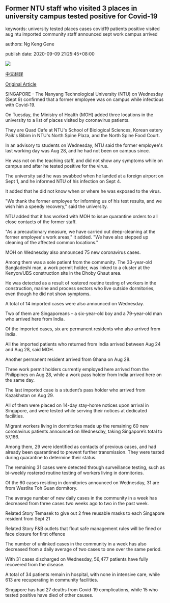 ## Former NTU staff who visited 3 places in university campus tested positive for Covid-19

keywords: university tested places cases covid19 patients positive visited aug ntu imported community staff announced sept work campus arrived

authors: Ng Keng Gene

publish date: 2020-09-09 21:25:45+08:00

![](https://www.straitstimes.com/sites/default/files/styles/x_large/public/articles/2020/09/09/tl-ntu-s-090920.jpg?itok=LEg0qRg4)

[中文翻译](Former%20NTU%20staff%20who%20visited%203%20places%20in%20university%20campus%20tested%20positive%20for%20Covid-19_zh.md)

[Original Article](https://www.straitstimes.com/singapore/infected-former-ntu-staff-who-visited-3-places-in-ntu-campus-tested-positive-for-covid-19)

SINGAPORE - The Nanyang Technological University (NTU) on Wednesday (Sept 9) confirmed that a former employee was on campus while infectious with Covid-19.

On Tuesday, the Ministry of Health (MOH) added three locations in the university to a list of places visited by coronavirus patients.

They are Quad Cafe at NTU's School of Biological Sciences, Korean eatery Paik's Bibim in NTU's North Spine Plaza, and the North Spine Food Court.

In an advisory to students on Wednesday, NTU said the former employee's last working day was Aug 28, and he had not been on campus since.

He was not on the teaching staff, and did not show any symptoms while on campus and after he tested positive for the virus.

The university said he was swabbed when he landed at a foreign airport on Sept 1, and he informed NTU of his infection on Sept 4.

It added that he did not know when or where he was exposed to the virus.

"We thank the former employee for informing us of his test results, and we wish him a speedy recovery," said the university.

NTU added that it has worked with MOH to issue quarantine orders to all close contacts of the former staff.

"As a precautionary measure, we have carried out deep-cleaning at the former employee's work areas," it added. "We have also stepped up cleaning of the affected common locations."

MOH on Wednesday also announced 75 new coronavirus cases.

Among them was a sole patient from the community. The 33-year-old Bangladeshi man, a work permit holder, was linked to a cluster at the Kenyon/UBS construction site in the Dhoby Ghaut area.

He was detected as a result of rostered routine testing of workers in the construction, marine and process sectors who live outside dormitories, even though he did not show symptoms.

A total of 14 imported cases were also announced on Wednesday.

Two of them are Singaporeans – a six-year-old boy and a 79-year-old man who arrived here from India.

Of the imported cases, six are permanent residents who also arrived from India.

All the imported patients who returned from India arrived between Aug 24 and Aug 28, said MOH.

Another permanent resident arrived from Ghana on Aug 28.

Three work permit holders currently employed here arrived from the Philippines on Aug 28, while a work pass holder from India arrived here on the same day.

The last imported case is a student’s pass holder who arrived from Kazakhstan on Aug 29.

All of them were placed on 14-day stay-home notices upon arrival in Singapore, and were tested while serving their notices at dedicated facilities.

Migrant workers living in dormitories made up the remaining 60 new coronavirus patients announced on Wednesday, taking Singapore’s total to 57,166.

Among them, 29 were identified as contacts of previous cases, and had already been quarantined to prevent further transmission. They were tested during quarantine to determine their status.

The remaining 31 cases were detected through surveillance testing, such as bi-weekly rostered routine testing of workers living in dormitories.

Of the 60 cases residing in dormitories announced on Wednesday, 31 are from Westlite Toh Guan dormitory.

The average number of new daily cases in the community in a week has decreased from three cases two weeks ago to two in the past week.

Related Story Temasek to give out 2 free reusable masks to each Singapore resident from Sept 21

Related Story F&B outlets that flout safe management rules will be fined or face closure for first offence

The number of unlinked cases in the community in a week has also decreased from a daily average of two cases to one over the same period.

With 31 cases discharged on Wednesday, 56,477 patients have fully recovered from the disease.

A total of 34 patients remain in hospital, with none in intensive care, while 613 are recuperating in community facilities.

Singapore has had 27 deaths from Covid-19 complications, while 15 who tested positive have died of other causes.